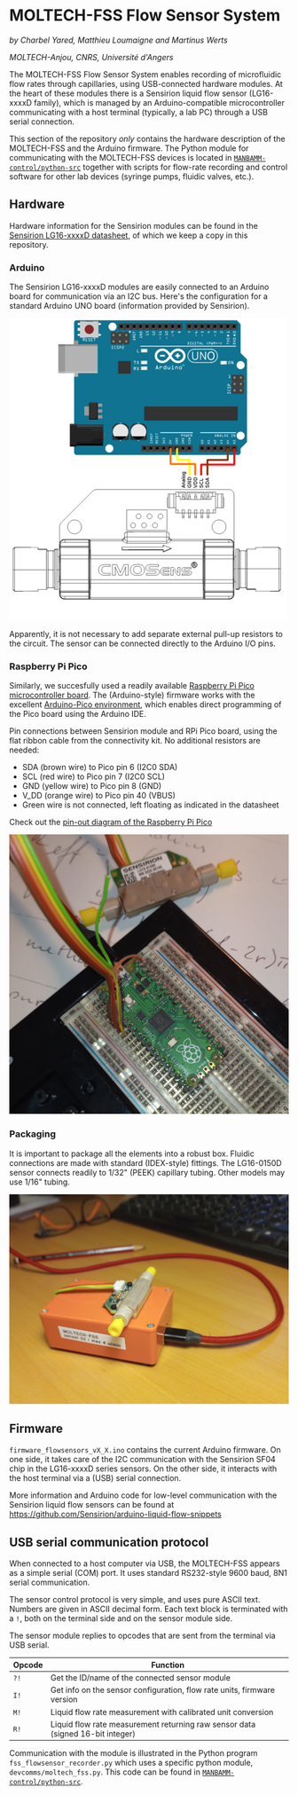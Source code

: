 # MOLTECH-FSS Flow Sensor System

*by Charbel Yared, Matthieu Loumaigne and Martinus Werts*

*MOLTECH-Anjou, CNRS, Université d'Angers*

The MOLTECH-FSS Flow Sensor System enables recording of microfluidic flow rates through capillaries, using USB-connected hardware modules. At the heart of these modules there is a Sensirion liquid flow sensor (LG16-xxxxD family), which is managed by an Arduino-compatible microcontroller communicating with a host terminal (typically, a lab PC) through a USB serial connection.

This section of the repository *only* contains the hardware description of the MOLTECH-FSS and the Arduino firmware. The Python module for communicating with the MOLTECH-FSS devices is located in [`MANBAMM-control/python-src`](https://github.com/mhvwerts/MANBAMM-control/tree/main/python-src) together with scripts for flow-rate recording and control software for other lab devices (syringe pumps, fluidic valves, etc.).

## Hardware

Hardware information for the Sensirion modules can be found in the [Sensirion LG16-xxxxD datasheet](https://github.com/mhvwerts/MANBAMM-control/blob/main/MOLTECH-flow-sensor-system/res/Sensirion_Liquid_Flow_Meters_LG16_xxxxD_Datasheet.pdf), of which we keep a copy in this repository.

### Arduino

The Sensirion LG16-xxxxD modules are easily connected to an Arduino board for communication via an I2C bus. Here's the configuration for a standard Arduino UNO board (information provided by Sensirion).

![Schematic of connection between LG16 sensor and Arduino UNO board](./res/LG16-xxxxD-i2cconnectionarduino.png)

Apparently, it is not necessary to add separate external pull-up resistors to the circuit. The sensor can be connected directly to the Arduino I/O pins.

### Raspberry Pi Pico

Similarly, we succesfully used a readily available [Raspberry Pi Pico microcontroller board]( https://www.raspberrypi.com/documentation/microcontrollers/pico-series.html#pico-1-family). The (Arduino-style) firmware works with the excellent [Arduino-Pico environment](https://arduino-pico.readthedocs.io/en/stable/), which enables direct programming of the Pico board using the Arduino IDE.

Pin connections between Sensirion module and RPi Pico board, using the flat ribbon cable from the connectivity kit. No additional resistors are needed:

- SDA (brown wire) to Pico pin 6 (I2C0 SDA)
- SCL (red wire) to Pico pin 7 (I2C0 SCL)
- GND (yellow wire) to Pico pin 8 (GND)
- V_DD (orange wire) to Pico pin 40 (VBUS)
- Green wire is not connected, left floating as indicated in the datasheet

Check out the [pin-out diagram of the Raspberry Pi Pico](https://github.com/mhvwerts/MANBAMM-control/blob/main/MOLTECH-flow-sensor-system/res/Pico-R3-A4-Pinout.pdf)

![First contact between Sensirion flow sensor module and Raspberry Pi Pico (RP2040)](./res/SensirionRPiPico_small.jpg)

### Packaging

It is important to package all the elements into a robust box. Fluidic connections are made with standard (IDEX-style) fittings. The LG16-0150D sensor connects readily to 1/32" (PEEK) capillary tubing. Other models may use 1/16" tubing.

![Suggestion for a nice flow sensor box](./res/MOLTECH-FSS-02-241209-800.jpg)


## Firmware

`firmware_flowsensors_vX_X.ino` contains the current Arduino firmware. On one side, it takes care of the I2C communication with the Sensirion SF04 chip in the LG16-xxxxD series sensors. On the other side, it interacts with the host terminal via a (USB) serial connection.


More information and Arduino code for low-level communication with the Sensirion liquid flow sensors can be found at https://github.com/Sensirion/arduino-liquid-flow-snippets


## USB serial communication protocol

When connected to a host computer via USB, the MOLTECH-FSS appears as a simple serial (COM) port. It uses standard RS232-style 9600 baud, 8N1 serial communication.

The sensor control protocol is very simple, and uses pure ASCII text. Numbers are given in ASCII decimal form. Each text block is terminated with a `!`, both on the terminal side and on the sensor module side.

The sensor module replies to opcodes that are sent from the terminal via USB serial.

| Opcode  | Function                                 |
|---------|------------------------------------------|
| `?!`    | Get the ID/name of the connected sensor module  |
| `I!`    | Get info on the sensor configuration, flow rate units, firmware version |
| `M!`    | Liquid flow rate measurement with calibrated unit conversion  |
| `R!`    | Liquid flow rate measurement returning raw sensor data (signed 16-bit integer) |

Communication with the module is illustrated in the Python program `fss_flowsensor_recorder.py` which uses a specific python module, `devcomms/moltech_fss.py`. This code can be found in [`MANBAMM-control/python-src`](https://github.com/mhvwerts/MANBAMM-control/tree/main/python-src).


